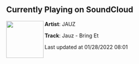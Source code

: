 ## Currently Playing on SoundCloud

[<img align="left" width="100" src="https://i1.sndcdn.com/artworks-a5WGEHHJ9tyLRB2Z-jkeYMA-t500x500.jpg">](https://soundcloud.com/jauzofficial/bring-et)

**Artist**: JAUZ 

**Track**: Jauz - Bring Et

Last updated at 01/28/2022 08:01
